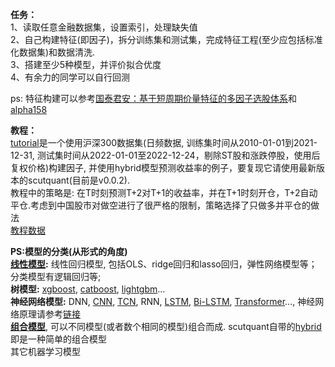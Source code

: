 **任务：**  
1、读取任意金融数据集，设置索引，处理缺失值  
2、自己构建特征(即因子)，拆分训练集和测试集，完成特征工程(至少应包括标准化数据集)和数据清洗.   
3、搭建至少5种模型，并评价拟合优度  
4、有余力的同学可以自行回测

ps: 特征构建可以参考[国泰君安：基于短周期价量特征的多因子选股体系](https://github.com/HaoningChen/ScutQuant/blob/main/%E6%96%87%E4%BB%B6/%E5%9B%BD%E6%B3%B0%E5%90%9B%E5%AE%89%EF%BC%9A%E5%9F%BA%E4%BA%8E%E7%9F%AD%E5%91%A8%E6%9C%9F%E4%BB%B7%E9%87%8F%E7%89%B9%E5%BE%81%E7%9A%84%E5%A4%9A%E5%9B%A0%E5%AD%90%E9%80%89%E8%82%A1%E4%BD%93%E7%B3%BB.pdf)和[alpha158](https://github.com/microsoft/qlib/blob/main/qlib/contrib/data/handler.py)  

**教程：**  
[tutorial](https://github.com/HaoningChen/ScutQuant/blob/main/%E5%AE%9E%E8%B7%B5%E6%A1%88%E4%BE%8B/tutorial.ipynb)是一个使用沪深300数据集(日频数据, 训练集时间从2010-01-01到2021-12-31, 测试集时间从2022-01-01至2022-12-24，剔除ST股和涨跌停股，使用后复权价格)构建因子, 并使用hybrid模型预测收益率的例子，要复现它请使用最新版本的scutquant(目前是v0.0.2).  
教程中的策略是: 在T时刻预测T+2对T+1的收益率，并在T+1时刻开仓，T+2自动平仓.考虑到中国股市对做空进行了很严格的限制，策略选择了只做多并平仓的做法  
[教程数据](https://www.kaggle.com/datasets/harleychan/csi300)

**PS:模型的分类(从形式的角度)**  
**[线性模型](https://scikit-learn.org/stable/modules/linear_model.html):** 线性回归模型, 包括OLS、ridge回归和lasso回归，弹性网络模型等；分类模型有逻辑回归等;  
**树模型:** [xgboost](https://www.kaggle.com/code/alexisbcook/xgboost), [catboost](https://catboost.ai/), [lightgbm](https://lightgbm.readthedocs.io/en/v3.3.2/)...  
**神经网络模型:** DNN, [CNN](https://www.rctn.org/bruno/public/papers/Fukushima1980.pdf), [TCN](https://arxiv.org/abs/1803.01271), RNN, [LSTM](https://direct.mit.edu/neco/article-abstract/9/8/1735/6109/Long-Short-Term-Memory?redirectedFrom=fulltext), [Bi-LSTM](https://www.researchgate.net/publication/306093736_Attention-Based_Bidirectional_Long_Short-Term_Memory_Networks_for_Relation_Classification), [Transformer](https://proceedings.neurips.cc/paper/2017/file/3f5ee243547dee91fbd053c1c4a845aa-Paper.pdf)..., 神经网络原理请参考[链接](https://github.com/microsoft/ai-edu/tree/master/%E5%9F%BA%E7%A1%80%E6%95%99%E7%A8%8B/A2-%E7%A5%9E%E7%BB%8F%E7%BD%91%E7%BB%9C%E5%9F%BA%E6%9C%AC%E5%8E%9F%E7%90%86)  
**[组合模型](https://arxiv.org/pdf/2010.01265.pdf)**, 可以不同模型(或者数个相同的模型)组合而成. scutquant自带的[hybrid](https://www.kaggle.com/code/ryanholbrook/hybrid-models)即是一种简单的组合模型  
其它机器学习模型
